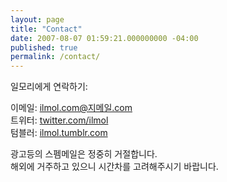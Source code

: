 ```yaml
---
layout: page
title: "Contact"
date: 2007-08-07 01:59:21.000000000 -04:00
published: true
permalink: /contact/
---
```

일모리에게 연락하기:

이메일: ilmol.com@지메일.com  
트위터: [twitter.com/ilmol](http://twitter.com/ilmol)  
텀블러: [ilmol.tumblr.com](http://ilmol.tumblr.com)

광고등의 스펨메일은 정중히 거절합니다.  
해외에 거주하고 있으니 시간차를 고려해주시기 바랍니다.


